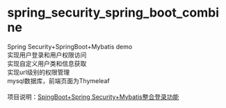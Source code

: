 # spring_security_spring_boot_combine

Spring Security+SpringBoot+Mybatis demo</br>
实现用户登录和用户权限访问</br>
实现自定义用户类和信息获取</br>
实现url级别的权限管理</br>
mysql数据库，前端页面为Thymeleaf</br>
</br>
项目说明：[SpingBoot+Spring Security+Mybatis整合登录功能]( https://blog.csdn.net/qq_41733192/article/details/105902481)

